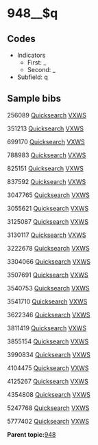 # 948\_\_$q

## Codes

-   Indicators
    -   First: \_
    -   Second: \_
-   Subfield: q

## Sample bibs

256089 [Quicksearch](https://search.library.yale.edu/catalog/256089) [VXWS](http://prodorbis.library.yale.edu:7014/vxws/GetHoldingsService?bibId=256089)

351213 [Quicksearch](https://search.library.yale.edu/catalog/351213) [VXWS](http://prodorbis.library.yale.edu:7014/vxws/GetHoldingsService?bibId=351213)

699170 [Quicksearch](https://search.library.yale.edu/catalog/699170) [VXWS](http://prodorbis.library.yale.edu:7014/vxws/GetHoldingsService?bibId=699170)

788983 [Quicksearch](https://search.library.yale.edu/catalog/788983) [VXWS](http://prodorbis.library.yale.edu:7014/vxws/GetHoldingsService?bibId=788983)

825151 [Quicksearch](https://search.library.yale.edu/catalog/825151) [VXWS](http://prodorbis.library.yale.edu:7014/vxws/GetHoldingsService?bibId=825151)

837592 [Quicksearch](https://search.library.yale.edu/catalog/837592) [VXWS](http://prodorbis.library.yale.edu:7014/vxws/GetHoldingsService?bibId=837592)

3047765 [Quicksearch](https://search.library.yale.edu/catalog/3047765) [VXWS](http://prodorbis.library.yale.edu:7014/vxws/GetHoldingsService?bibId=3047765)

3055621 [Quicksearch](https://search.library.yale.edu/catalog/3055621) [VXWS](http://prodorbis.library.yale.edu:7014/vxws/GetHoldingsService?bibId=3055621)

3125087 [Quicksearch](https://search.library.yale.edu/catalog/3125087) [VXWS](http://prodorbis.library.yale.edu:7014/vxws/GetHoldingsService?bibId=3125087)

3130117 [Quicksearch](https://search.library.yale.edu/catalog/3130117) [VXWS](http://prodorbis.library.yale.edu:7014/vxws/GetHoldingsService?bibId=3130117)

3222678 [Quicksearch](https://search.library.yale.edu/catalog/3222678) [VXWS](http://prodorbis.library.yale.edu:7014/vxws/GetHoldingsService?bibId=3222678)

3304066 [Quicksearch](https://search.library.yale.edu/catalog/3304066) [VXWS](http://prodorbis.library.yale.edu:7014/vxws/GetHoldingsService?bibId=3304066)

3507691 [Quicksearch](https://search.library.yale.edu/catalog/3507691) [VXWS](http://prodorbis.library.yale.edu:7014/vxws/GetHoldingsService?bibId=3507691)

3540753 [Quicksearch](https://search.library.yale.edu/catalog/3540753) [VXWS](http://prodorbis.library.yale.edu:7014/vxws/GetHoldingsService?bibId=3540753)

3541710 [Quicksearch](https://search.library.yale.edu/catalog/3541710) [VXWS](http://prodorbis.library.yale.edu:7014/vxws/GetHoldingsService?bibId=3541710)

3622346 [Quicksearch](https://search.library.yale.edu/catalog/3622346) [VXWS](http://prodorbis.library.yale.edu:7014/vxws/GetHoldingsService?bibId=3622346)

3811419 [Quicksearch](https://search.library.yale.edu/catalog/3811419) [VXWS](http://prodorbis.library.yale.edu:7014/vxws/GetHoldingsService?bibId=3811419)

3855154 [Quicksearch](https://search.library.yale.edu/catalog/3855154) [VXWS](http://prodorbis.library.yale.edu:7014/vxws/GetHoldingsService?bibId=3855154)

3990834 [Quicksearch](https://search.library.yale.edu/catalog/3990834) [VXWS](http://prodorbis.library.yale.edu:7014/vxws/GetHoldingsService?bibId=3990834)

4104475 [Quicksearch](https://search.library.yale.edu/catalog/4104475) [VXWS](http://prodorbis.library.yale.edu:7014/vxws/GetHoldingsService?bibId=4104475)

4125267 [Quicksearch](https://search.library.yale.edu/catalog/4125267) [VXWS](http://prodorbis.library.yale.edu:7014/vxws/GetHoldingsService?bibId=4125267)

4354808 [Quicksearch](https://search.library.yale.edu/catalog/4354808) [VXWS](http://prodorbis.library.yale.edu:7014/vxws/GetHoldingsService?bibId=4354808)

5247768 [Quicksearch](https://search.library.yale.edu/catalog/5247768) [VXWS](http://prodorbis.library.yale.edu:7014/vxws/GetHoldingsService?bibId=5247768)

5777402 [Quicksearch](https://search.library.yale.edu/catalog/5777402) [VXWS](http://prodorbis.library.yale.edu:7014/vxws/GetHoldingsService?bibId=5777402)

**Parent topic:**[948](../../tags/948/948.md)

